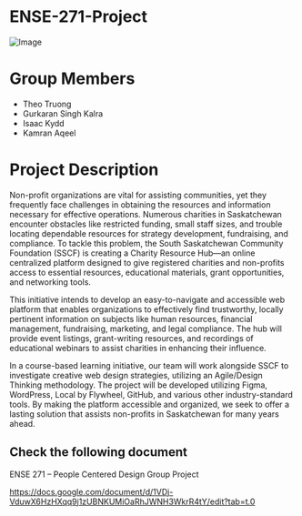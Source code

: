 # ENSE-271-Project
![Image](https://github.com/user-attachments/assets/137a0d63-e388-40a6-9f1c-86cc54ced01f)
# Group Members

* Theo Truong
* Gurkaran Singh Kalra
* Isaac Kydd
* Kamran Aqeel

# Project Description

Non-profit organizations are vital for assisting communities, yet they frequently face challenges in obtaining the resources and information necessary for effective operations. Numerous charities in Saskatchewan encounter obstacles like restricted funding, small staff sizes, and trouble locating dependable resources for strategy development, fundraising, and compliance. To tackle this problem, the South Saskatchewan Community Foundation (SSCF) is creating a Charity Resource Hub—an online centralized platform designed to give registered charities and non-profits access to essential resources, educational materials, grant opportunities, and networking tools. 

This initiative intends to develop an easy-to-navigate and accessible web platform that enables organizations to effectively find trustworthy, locally pertinent information on subjects like human resources, financial management, fundraising, marketing, and legal compliance. The hub will provide event listings, grant-writing resources, and recordings of educational webinars to assist charities in enhancing their influence. 

In a course-based learning initiative, our team will work alongside SSCF to investigate creative web design strategies, utilizing an Agile/Design Thinking methodology. The project will be developed utilizing Figma, WordPress, Local by Flywheel, GitHub, and various other industry-standard tools. By making the platform accessible and organized, we seek to offer a lasting solution that assists non-profits in Saskatchewan for many years ahead. 


## Check the following document
ENSE 271 – People Centered Design Group Project

https://docs.google.com/document/d/1VDj-VduwX6HzHXqq9j1zUBNKUMiOaRhJWNH3WkrR4tY/edit?tab=t.0
